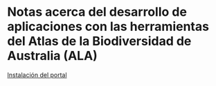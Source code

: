 # Notas acerca del desarrollo de aplicaciones con las herramientas del Atlas de la Biodiversidad de Australia (ALA)

[Instalación del portal](https://github.com/AtlasBiodiversidadCostaRica/notas-desarrollo-ala/tree/master/instalacion-portal)
